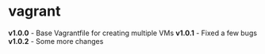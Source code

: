 # vagrant
**v1.0.0**	- Base Vagrantfile for creating multiple VMs
**v1.0.1**	- Fixed a few bugs
**v1.0.2**	- Some more changes
